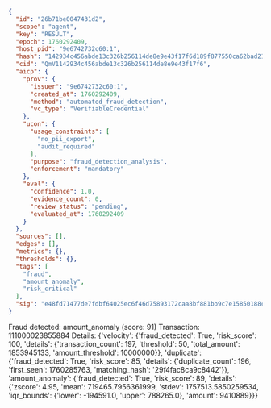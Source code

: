 ```json
{
  "id": "26b71be0047431d2",
  "scope": "agent",
  "key": "RESULT",
  "epoch": 1760292409,
  "host_pid": "9e6742732c60:1",
  "hash": "142934c456abde13c326b256114de8e9e43f17f6d189f877550ca62bad216695",
  "cid": "QmV1142934c456abde13c326b256114de8e9e43f17f6",
  "aicp": {
    "prov": {
      "issuer": "9e6742732c60:1",
      "created_at": 1760292409,
      "method": "automated_fraud_detection",
      "vc_type": "VerifiableCredential"
    },
    "ucon": {
      "usage_constraints": [
        "no_pii_export",
        "audit_required"
      ],
      "purpose": "fraud_detection_analysis",
      "enforcement": "mandatory"
    },
    "eval": {
      "confidence": 1.0,
      "evidence_count": 0,
      "review_status": "pending",
      "evaluated_at": 1760292409
    }
  },
  "sources": [],
  "edges": [],
  "metrics": {},
  "thresholds": {},
  "tags": [
    "fraud",
    "amount_anomaly",
    "risk_critical"
  ],
  "sig": "e48fd71477de7fdbf64025ec6f46d75893172caa8bf881bb9c7e15850188ca50"
}
```

Fraud detected: amount_anomaly (score: 91)
Transaction: 111000023855884
Details: {'velocity': {'fraud_detected': True, 'risk_score': 100, 'details': {'transaction_count': 197, 'threshold': 50, 'total_amount': 1853945133, 'amount_threshold': 10000000}}, 'duplicate': {'fraud_detected': True, 'risk_score': 85, 'details': {'duplicate_count': 196, 'first_seen': 1760285763, 'matching_hash': '29f4fac8ca9c8442'}}, 'amount_anomaly': {'fraud_detected': True, 'risk_score': 89, 'details': {'zscore': 4.95, 'mean': 719465.7956361999, 'stdev': 1757513.5850259534, 'iqr_bounds': {'lower': -194591.0, 'upper': 788265.0}, 'amount': 9410889}}}